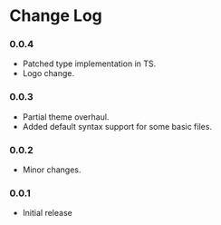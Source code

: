 # Change Log

### 0.0.4
- Patched type implementation in TS.
- Logo change.

### 0.0.3
- Partial theme overhaul.
- Added default syntax support for some basic files. 

### 0.0.2
- Minor changes.

### 0.0.1
- Initial release
